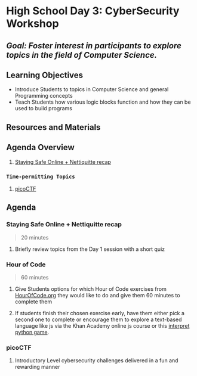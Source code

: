 # High School Day 3: CyberSecurity Workshop

## *Goal: Foster interest in participants to explore topics in the field of Computer Science.*

## Learning Objectives

- Introduce Students to topics in Computer Science and general Programming concepts
- Teach Students how various logic blocks function and how they can be used to build programs

## Resources and Materials

[//]: # (TODO)

## Agenda Overview

1. [Staying Safe Online + Nettiquitte recap](#staying-safe-online--nettiquitte)

### `Time-permitting Topics`

1. [picoCTF]()

## Agenda

### Staying Safe Online + Nettiquitte recap

> 20 minutes

1. Briefly review topics from the Day 1 session with a short quiz

### Hour of Code

> 60 minutes

1. Give Students options for which Hour of Code exercises from [HourOfCode.org](https://hourofcode.com/us/learn) they would like to do and give them 60 minutes to complete them

2. If students finish their chosen exercise early, have them either pick a second one to complete or encourage them to explore a text-based language like js via the Khan Academy online js course or this [interpret python game](https://compute-it.toxicode.fr/?hour-of-code&progression=python).

### picoCTF

1. Introductory Level cybersecurity challenges delivered in a fun and rewarding manner
